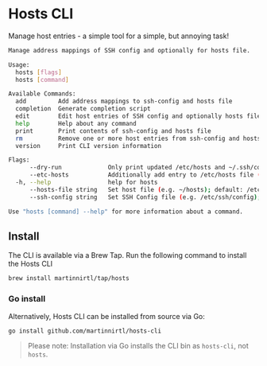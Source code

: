 # Hosts CLI

Manage host entries - a simple tool for a simple, but annoying task!

```bash
Manage address mappings of SSH config and optionally for hosts file.

Usage:
  hosts [flags]
  hosts [command]

Available Commands:
  add         Add address mappings to ssh-config and hosts file
  completion  Generate completion script
  edit        Edit host entries of SSH config and optionally hosts file
  help        Help about any command
  print       Print contents of ssh-config and hosts file
  rm          Remove one or more host entries from ssh-config and hosts file
  version     Print CLI version information

Flags:
      --dry-run             Only print updated /etc/hosts and ~/.ssh/config files
      --etc-hosts           Additionally add entry to /etc/hosts file (requires sudo)
  -h, --help                help for hosts
      --hosts-file string   Set host file (e.g. ~/hosts); default: /etc/hosts
      --ssh-config string   Set SSH Config file (e.g. /etc/ssh/config); default: ~/.ssh/config

Use "hosts [command] --help" for more information about a command.

```

## Install

The CLI is available via a Brew Tap. Run the following command to install the Hosts CLI

```bash
brew install martinnirtl/tap/hosts
```

### Go install

Alternatively, Hosts CLI can be installed from source via Go:

```bash
go install github.com/martinnirtl/hosts-cli
```

> Please note: Installation via Go installs the CLI bin as `hosts-cli`, not `hosts`.
